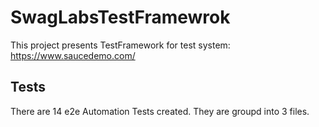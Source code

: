 # SwagLabsTestFramewrok

This project presents TestFramework for test system: https://www.saucedemo.com/

## Tests

There are 14 e2e Automation Tests created. They are groupd into 3 files.
